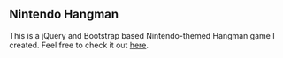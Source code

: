 <!DOCTYPE html>
<html>
<head>
	<title></title>
</head>
<body>
<h2>Nintendo Hangman</h2>
<p>This is a jQuery and Bootstrap based Nintendo-themed Hangman game I created. Feel free to check it out <a href='https://protected-garden-11590.herokuapp.com/' target='_blank'>here</a>.</p>
</body>
</html>